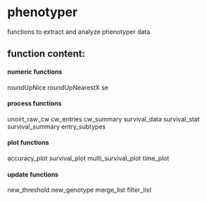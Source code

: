 # phenotyper
functions to extract and analyze phenotyper data


## function content:
#### numeric functions
roundUpNice
roundUpNearestX
se

#### process functions
unoirt_raw_cw
cw_entries
cw_summary
survival_data
survival_stat
survival_summary
entry_subtypes

#### plot functions
accuracy_plot
survival_plot
multi_survival_plot
time_plot

#### update functions
new_threshold
new_genotype
merge_list
filter_list
